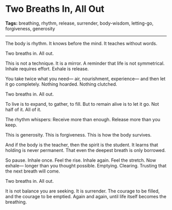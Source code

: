 # Two Breaths In, All Out

**Tags:** breathing, rhythm, release, surrender, body-wisdom, letting-go, forgiveness, generosity

---

The body is rhythm.
It knows before the mind.
It teaches without words.

Two breaths in.
All out.

This is not a technique.
It is a mirror.
A reminder that life is not symmetrical.
Inhale requires effort.
Exhale is release.

You take twice what you need—
air, nourishment, experience—
and then let it go completely.
Nothing hoarded.
Nothing clutched.

Two breaths in.
All out.

To live is to expand,
to gather,
to fill.
But to remain alive is to let it go.
Not half of it.
All of it.

The rhythm whispers:
Receive more than enough.
Release more than you keep.

This is generosity.
This is forgiveness.
This is how the body survives.

And if the body is the teacher,
then the spirit is the student.
It learns that holding is never permanent.
That even the deepest breath
is only borrowed.

So pause.
Inhale once.
Feel the rise.
Inhale again.
Feel the stretch.
Now exhale—
longer than you thought possible.
Emptying.
Clearing.
Trusting that the next breath will come.

Two breaths in.
All out.

It is not balance you are seeking.
It is surrender.
The courage to be filled,
and the courage to be emptied.
Again and again,
until life itself becomes the breathing.
